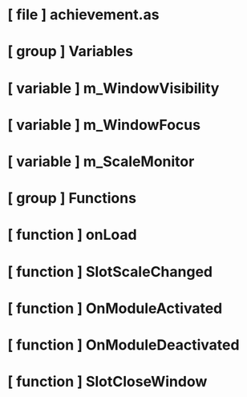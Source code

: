 # [ file ] achievement.as

# [ group ] Variables

# [ variable ] m_WindowVisibility

# [ variable ] m_WindowFocus

# [ variable ] m_ScaleMonitor

# [ group ] Functions

# [ function ] onLoad

# [ function ] SlotScaleChanged

# [ function ] OnModuleActivated

# [ function ] OnModuleDeactivated

# [ function ] SlotCloseWindow

